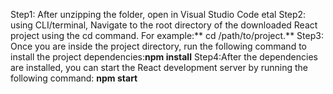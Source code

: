 Step1: After unzipping the folder, open in Visual Studio Code etal
Step2: using CLI/terminal, Navigate to the root directory of the downloaded React project using the cd command. For example:** cd /path/to/project.**
Step3: Once you are inside the project directory, run the following command to install the project dependencies:**npm install**
Step4:After the dependencies are installed, you can start the React development server by running the following command: **npm start**
